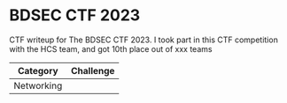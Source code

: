 # BDSEC CTF 2023
CTF writeup for The BDSEC CTF 2023. I took part in this CTF competition with the HCS team, and got 10th place out of xxx teams

| Category | Challenge |
| --- | --- |
| Networking | [](/BDSec%20CTF%202023/)